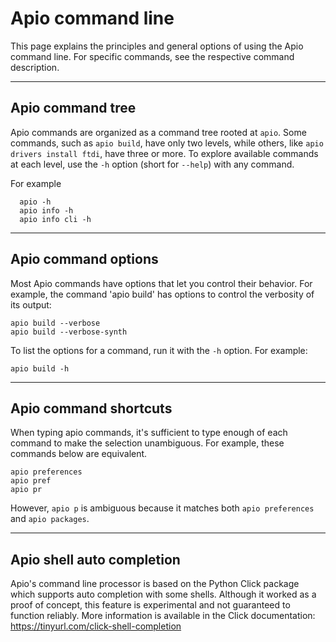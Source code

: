 # Apio command line

This page explains the principles and general options of using the Apio command line. For
specific commands, see the respective command description.

---

## Apio command tree

Apio commands are organized as a command tree rooted at `apio`. Some commands, such as `apio build`, have only two levels, while others, like `apio drivers install ftdi`, have three or more. To explore available commands at each level, use the `-h` option (short for `--help`) with any command.

For example

```
  apio -h
  apio info -h
  apio info cli -h
```

---

## Apio command options

Most Apio commands have options that let you control their behavior. For example, the command 'apio build' has options to control the verbosity of its output:

```
apio build --verbose
apio build --verbose-synth
```

To list the options for a command, run it with the `-h` option. For example:

```
apio build -h
```

---

## Apio command shortcuts

When typing apio commands, it's sufficient to type enough of each command to make the selection unambiguous. For example, these commands below are equivalent.

```
apio preferences
apio pref
apio pr
```

However, `apio p` is ambiguous because it matches both `apio preferences` and `apio packages`.

---

## Apio shell auto completion

Apio's command line processor is based on the Python Click package which supports auto completion with some shells. Although it worked as a proof of concept, this feature is experimental and not guaranteed to function reliably. More information is available in the Click documentation: <https://tinyurl.com/click-shell-completion>
